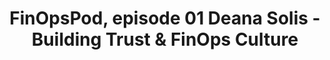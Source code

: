 ---
title: FinOpsPod, episode 01 Deana Solis - Building Trust & FinOps Culture
description: FinOps Pod launches for the first time with guest is Deana Solis, Sr. FinOps Engineer at Smarsh. Deana has been an active practitioner member of the FinOps Foundation since early 2020 and has been an active contributor to working groups in the foundation. During the interview, Deana goes over the importance of community, diversity and how to build trust when implementing a FinOps culture.
date-added: Mar 2022
type: Podcast
source: Foundation Contribution
label: 
cloud-provider: 
  - Multi-Cloud
framework-capabilities:
  - FinOps Education & Enablement
  - Establishing FinOps Culture
link: https://finopspod.captivate.fm/episode/building-trust-finops-culture
permalink: /resources/not-here/
weight: 20
listing: true
---